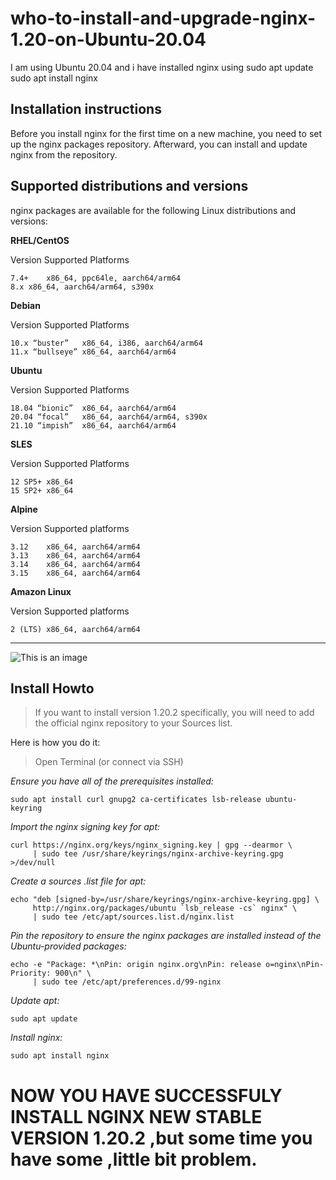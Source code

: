 # who-to-install-and-upgrade-nginx-1.20-on-Ubuntu-20.04
I am using Ubuntu 20.04 and i have installed nginx using sudo apt update sudo apt install nginx

## Installation instructions
Before you install nginx for the first time on a new machine, you need to set up the nginx packages repository. Afterward, you can install and update nginx from the repository.

## Supported distributions and versions
nginx packages are available for the following Linux distributions and versions:

**RHEL/CentOS**

Version	Supported Platforms
```
7.4+	x86_64, ppc64le, aarch64/arm64
8.x	x86_64, aarch64/arm64, s390x
```
**Debian**

Version	Supported Platforms

```
10.x “buster”	x86_64, i386, aarch64/arm64
11.x “bullseye”	x86_64, aarch64/arm64
```
**Ubuntu**

Version	Supported Platforms
```
18.04 “bionic”	x86_64, aarch64/arm64
20.04 “focal”	x86_64, aarch64/arm64, s390x
21.10 “impish”	x86_64, aarch64/arm64
```
**SLES**

Version	Supported Platforms
```
12 SP5+	x86_64
15 SP2+	x86_64
```
**Alpine**

Version	Supported platforms
```
3.12	x86_64, aarch64/arm64
3.13	x86_64, aarch64/arm64
3.14	x86_64, aarch64/arm64
3.15	x86_64, aarch64/arm64
```
**Amazon Linux**

Version	Supported platforms
```
2 (LTS)	x86_64, aarch64/arm64
```

_________________________________________

![This is an image](https://myoctocat.com/assets/images/base-octocat.svg)

## Install Howto

>If you want to install version 1.20.2 specifically, you will need to add the official nginx repository to your Sources list.

Here is how you do it:

>Open Terminal (or connect via SSH)

*Ensure you have all of the prerequisites installed:*
```
sudo apt install curl gnupg2 ca-certificates lsb-release ubuntu-keyring
```
*Import the nginx signing key for apt:*
```
curl https://nginx.org/keys/nginx_signing.key | gpg --dearmor \
     | sudo tee /usr/share/keyrings/nginx-archive-keyring.gpg >/dev/null

```
*Create a sources .list file for apt:*
```
echo "deb [signed-by=/usr/share/keyrings/nginx-archive-keyring.gpg] \
     http://nginx.org/packages/ubuntu `lsb_release -cs` nginx" \
     | sudo tee /etc/apt/sources.list.d/nginx.list
```
*Pin the repository to ensure the nginx packages are installed instead of the Ubuntu-provided packages:*
```
echo -e "Package: *\nPin: origin nginx.org\nPin: release o=nginx\nPin-Priority: 900\n" \
     | sudo tee /etc/apt/preferences.d/99-nginx
```
*Update apt:*
```
sudo apt update
```
*Install nginx:*
```
sudo apt install nginx
```
NOW YOU HAVE SUCCESSFULY INSTALL NGINX NEW STABLE VERSION 1.20.2 ,but some time you have some ,little bit problem. 
=================================================================================================================


